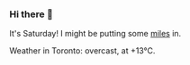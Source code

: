 ### Hi there :wave:

It's Saturday! I might be putting some [miles](https://www.strava.com/athletes/889963) in.

Weather in Toronto: overcast, at +13°C.
